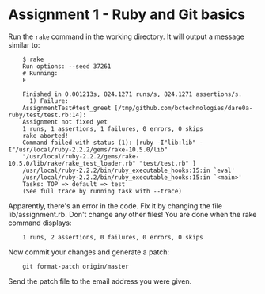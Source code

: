 # Assignment 1 - Ruby and Git basics

Run the ``rake`` command in the working directory. It will output
a message similar to:

        $ rake
        Run options: --seed 37261
        # Running:
        F

        Finished in 0.001213s, 824.1271 runs/s, 824.1271 assertions/s.
          1) Failure:
        AssignmentTest#test_greet [/tmp/github.com/bctechnologies/dare0a-ruby/test/test.rb:14]:
        Assignment not fixed yet
        1 runs, 1 assertions, 1 failures, 0 errors, 0 skips
        rake aborted!
        Command failed with status (1): [ruby -I"lib:lib" -I"/usr/local/ruby-2.2.2/gems/rake-10.5.0/lib"
        "/usr/local/ruby-2.2.2/gems/rake-10.5.0/lib/rake/rake_test_loader.rb" "test/test.rb" ]
        /usr/local/ruby-2.2.2/bin/ruby_executable_hooks:15:in `eval'
        /usr/local/ruby-2.2.2/bin/ruby_executable_hooks:15:in `<main>'
        Tasks: TOP => default => test
        (See full trace by running task with --trace)

Apparently, there's an error in the code. Fix it by changing the
file lib/assignment.rb. Don't change any other files! You are
done when the rake command displays:

        1 runs, 2 assertions, 0 failures, 0 errors, 0 skips

Now commit your changes and generate a patch:

        git format-patch origin/master

Send the patch file to the email address you were given.
